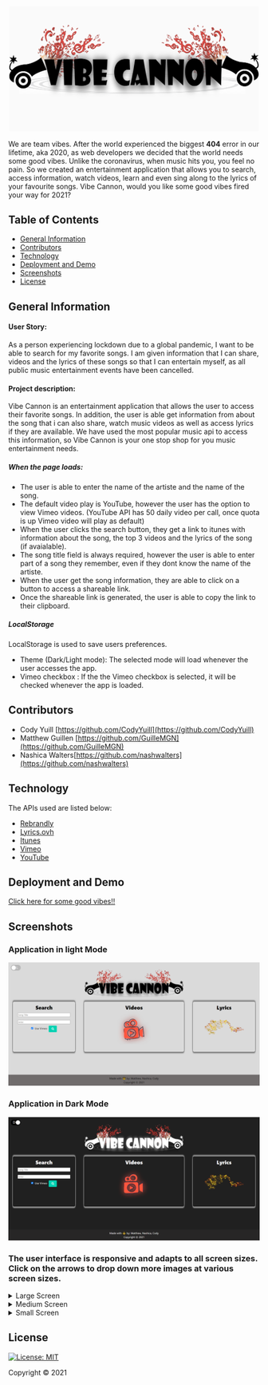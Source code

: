 <p align="center"> 
<img src="img/logo.png" alt= "vibe Cannon logo" width= "500px">
</p>

We are team vibes.  After the world experienced the biggest <b>404</b> error in our lifetime, aka  2020, as web developers we decided that the world needs some good vibes. Unlike the coronavirus, when music hits you, you feel no pain. So we created an entertainment application that allows you to search, access information, watch videos, learn and even sing along to the lyrics of your favourite songs. Vibe Cannon, would you like some good vibes fired your way for 2021?

## Table of Contents
* [General Information](#general-information)
* [Contributors](#contributors)
* [Technology](#technology)
* [Deployment and Demo](#deployment-and-demo)
* [Screenshots](#screenshots)
* [License](#license)

## General Information

#### User Story:
As a person experiencing lockdown due to a global pandemic, I want to be able to search for my favorite songs. I am given information that I can share, videos and the lyrics of these songs so that I can entertain myself, as all public music entertainment events have been cancelled.

#### Project description:
Vibe Cannon is an entertainment application that allows the user to access their favorite songs. In addition, the user is able get information from about the song that i can also share, watch music videos as well as access lyrics if they are available. We have used the most popular music api to access this information, so Vibe Cannon is your one stop shop for you music entertainment needs.

##### When the page loads:
- The user is able to enter the name of the artiste and the name of the song.
- The default video play is YouTube, however the user has the option to view Vimeo videos. (YouTube API has 50 daily video per call, once quota is up Vimeo video will play as default)
- When the user clicks the search button, they get a link to itunes with information about the song, the top 3 videos and the lyrics of the song (if avaialable).
- The song title field is always required, however the user is able to enter part of a song they remember, even if they dont know the name of the artiste.
- When the user get the song information, they are able to click on a button to access a shareable link.
- Once the shareable link is generated, the user is able to copy the link to their clipboard.

##### LocalStorage
LocalStorage is used to save users preferences.
- Theme (Dark/Light mode): The selected mode will load whenever the user accesses the app.
- Vimeo checkbox : If the the Vimeo checkbox is selected, it will be checked whenever the app is loaded.


## Contributors
*  Cody Yuill [https://github.com/CodyYuill](https://github.com/CodyYuill)
*  Matthew Guillen [https://github.com/GuilleMGN](https://github.com/GuilleMGN)
*  Nashica Walters[https://github.com/nashwalters](https://github.com/nashwalters)

## Technology

The APIs used are listed below:

* [Rebrandly](https://developers.rebrandly.com/docs)
* [Lyrics.ovh](https://lyricsovh.docs.apiary.io/#)
* [Itunes](https://affiliate.itunes.apple.com/resources/documentation/itunes-store-web-service-search-api/)
* [Vimeo](https://developer.vimeo.com/)
* [YouTube](https://developers.google.com/youtube/)

## Deployment and Demo

[Click here for some good vibes!!](https://codyyuill.github.io/Vibe-Cannon/)

## Screenshots
### Application in light Mode
<img src="img/screencapture-light.png" alt= "app in light mode">

### Application in Dark Mode
<img src="img/screencapture-dark.png" alt= "app in dark mode">

### The user interface is responsive and adapts to all screen sizes. Click on the arrows to drop down more images at various screen sizes.

<details>
  <summary>Large Screen</summary>
  <img src="img/screencapture-1200px.png" alt= "screenshot of site at 1220px">
</details>
<details>
  <summary>Medium Screen</summary>
   <img src="img/screencapture-768px.png" alt= "screenshot of site at 768px">
</details>
<details>
  <summary>Small Screen</summary>
   <img src="img/screencapture-400px.png" alt= "screenshot of site at 400px">
</details>

## License 
[![License: MIT](https://img.shields.io/badge/License-MIT-yellow.svg)](https://opensource.org/licenses/MIT)

Copyright © 2021
